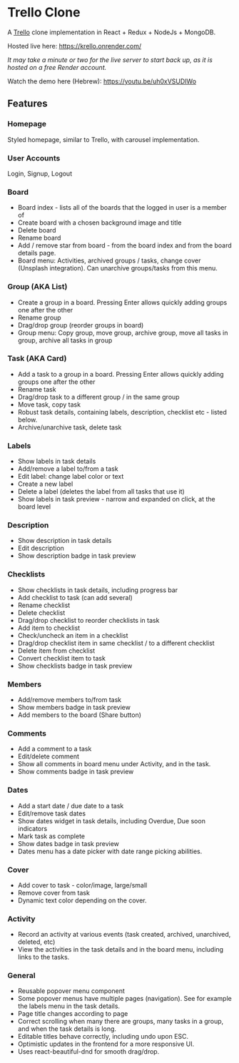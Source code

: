 # Trello Clone

A [Trello](https://trello.com/) clone implementation in React + Redux + NodeJs + MongoDB.

Hosted live here: https://krello.onrender.com/

_It may take a minute or two for the live server to start back up, as it is hosted on a free Render account._

Watch the demo here (Hebrew): https://youtu.be/uh0xVSUDIWo

## Features

### Homepage

Styled homepage, similar to Trello, with carousel implementation.

### User Accounts

Login, Signup, Logout

### Board

-   Board index - lists all of the boards that the logged in user is a member of
-   Create board with a chosen background image and title
-   Delete board
-   Rename board
-   Add / remove star from board - from the board index and from the board details page.
-   Board menu: Activities, archived groups / tasks, change cover (Unsplash integration). Can unarchive groups/tasks from this menu.

### Group (AKA List)

-   Create a group in a board. Pressing Enter allows quickly adding groups one after the other
-   Rename group
-   Drag/drop group (reorder groups in board)
-   Group menu: Copy group, move group, archive group, move all tasks in group, archive all tasks in group

### Task (AKA Card)

-   Add a task to a group in a board. Pressing Enter allows quickly adding groups one after the other
-   Rename task
-   Drag/drop task to a different group / in the same group
-   Move task, copy task
-   Robust task details, containing labels, description, checklist etc - listed below.
-   Archive/unarchive task, delete task

### Labels

-   Show labels in task details
-   Add/remove a label to/from a task
-   Edit label: change label color or text
-   Create a new label
-   Delete a label (deletes the label from all tasks that use it)
-   Show labels in task preview - narrow and expanded on click, at the board level

### Description

-   Show description in task details
-   Edit description
-   Show description badge in task preview

### Checklists

-   Show checklists in task details, including progress bar
-   Add checklist to task (can add several)
-   Rename checklist
-   Delete checklist
-   Drag/drop checklist to reorder checklists in task
-   Add item to checklist
-   Check/uncheck an item in a checklist
-   Drag/drop checklist item in same checklist / to a different checklist
-   Delete item from checklist
-   Convert checklist item to task
-   Show checklists badge in task preview

### Members

-   Add/remove members to/from task
-   Show members badge in task preview
-   Add members to the board (Share button)

### Comments

-   Add a comment to a task
-   Edit/delete comment
-   Show all comments in board menu under Activity, and in the task.
-   Show comments badge in task preview

### Dates

-   Add a start date / due date to a task
-   Edit/remove task dates
-   Show dates widget in task details, including Overdue, Due soon indicators
-   Mark task as complete
-   Show dates badge in task preview
-   Dates menu has a date picker with date range picking abilities.

### Cover

-   Add cover to task - color/image, large/small
-   Remove cover from task
-   Dynamic text color depending on the cover.

### Activity

-   Record an activity at various events (task created, archived, unarchived, deleted, etc)
-   View the activities in the task details and in the board menu, including links to the tasks.

### General

-   Reusable popover menu component
-   Some popover menus have multiple pages (navigation). See for example the labels menu in the task details.
-   Page title changes according to page
-   Correct scrolling when many there are groups, many tasks in a group, and when the task details is long.
-   Editable titles behave correctly, including undo upon ESC.
-   Optimistic updates in the frontend for a more responsive UI.
-   Uses react-beautiful-dnd for smooth drag/drop.
